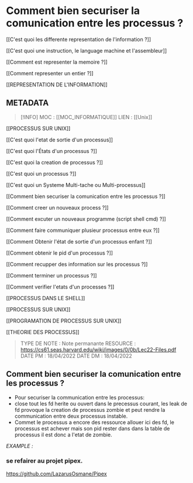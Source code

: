 # Comment bien securiser la comunication entre les processus ?

[[C'est quoi les differente representation de l'information ?]]

[[C'est quoi une instruction, le language machine et l'assembleur]]

[[Comment est representer la memoire ?]]

[[Comment representer un entier ?]]

[[REPRESENTATION DE L'INFORMATION]]

## METADATA
> [!INFO]
> MOC                    : [[MOC_INFORMATIQUE]]
> LIEN                     : 
 [[Unix]] 

  [[PROCESSUS SUR UNIX]]

 [[C'est quoi l'etat de sortie d'un processus]]

 [[C'est quoi l'États d'un processus ?]]

 [[C'est quoi la creation de processus ?]]

 [[C'est quoi un processus ?]]

 [[C'est quoi un Systeme Multi-tache ou Multi-processus]]

 [[Comment bien securiser la comunication entre les processus ?]]

 [[Comment creer un nouveaux process ?]]

 [[Comment excuter un nouveaux programme (script shell cmd) ?]]

 [[Comment faire communiquer plusieur processus entre eux ?]]

 [[Comment Obtenir l'état de sortie d'un processus enfant ?]]

 [[Comment obtenir le pid d'un processus ?]]

 [[Comment recupper des information sur les processus ?]]

 [[Comment terminer un processus ?]]

 [[Comment verifier l'etats d'un processes ?]]

 [[PROCESSUS DANS LE SHELL]]

 [[PROCESSUS SUR UNIX]]

 [[PROGRAMATION DE PROCESSUS SUR UNIX]]

 [[THEORIE DES PROCESSUS]]
> TYPE DE NOTE   : Note permanante 
>  RESOURCE        :  https://cs61.seas.harvard.edu/wiki/images/0/0b/Lec22-Files.pdf 
> DATE PM             : 18/04/2022
> DATE DM             : 18/04/2022


## Comment bien securiser la comunication entre les processus ?
- Pour securiser la communication entre les processus:
- close tout les fd herite ou ouvert dans le precessus courant, les leak de fd provoque la creation de processus zombie et peut rendre la communication entre deux processus instable.
- Commet le processus a encore des ressource allouer ici des fd, le processus est achever mais son pid rester dans dans la table de processus il est donc a l'etat de zombie.

*EXAMPLE :*
### se refairer au projet pipex.
https://github.com/LazarusOsmane/Pipex
